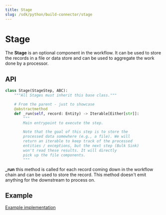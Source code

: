 ```yaml
---
title: Stage
slug: /sdk/python/build-connector/stage
---
```


# Stage
The **Stage** is an optional component in the workflow. It can be used to store the records in a file or data store and can be used to aggregate the work done by a processor.

## API
```python
class Stage(StageStep, ABC):
    """All Stages must inherit this base class."""

    # From the parent - just to showcase
    @abstractmethod
    def _run(self, record: Entity) -> Iterable[Either[str]]:
        """
        Main entrypoint to execute the step.

        Note that the goal of this step is to store the
        processed data somewhere (e.g., a file). We will
        return an iterable to keep track of the processed
        entities / exceptions, but the next step (Bulk Sink)
        won't read these results. It will directly
        pick up the file components.
        """
```

**_run** this method is called for each record coming down in the workflow chain and can be used to store the record. This method doesn't emit anything for the downstream to process on.

## Example
[Example implementation](https://github.com/meta-mart/MetaMart/blob/main/ingestion/src/metadata/ingestion/stage/table_usage.py#L42)
